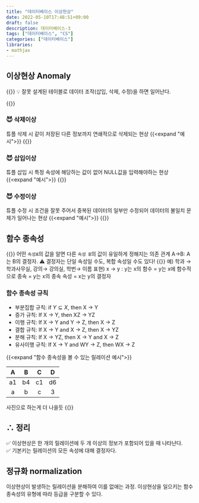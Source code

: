 ```yaml
---
title: "데이터베이스 이상현상"
date: 2022-05-10T17:48:51+09:00
draft: false
description: 데이터베이스-3
tags: ["데이터베이스", "CS"]
categories: ["데이터베이스"]
libraries:
- mathjax
---
```


## 이상현상 Anomaly

{{<boxmd>}}
💡 잘못 설계된 테이블로 데이터 조작(삽입, 삭제, 수정)을 하면 일어난다.  

{{</boxmd>}}
### 😈 삭제이상
튜플 삭제 시 같이 저장된 다른 정보까지 연쇄적으로 삭제되는 현상
{{<expand "예시">}}
{{</expand>}}

### 😈 삽입이상
튜플 삽입 시 특정 속성에 해당하는 값이 없어 NULL값을 입력해야하는 현상
{{<expand "예시">}}
{{</expand>}}

### 😈 수정이상
튜플 수정 시 조건을 잘못 주어서 중복된 데이터의 일부만 수정되어 데이터의 불일치 문제가 일어나는 현상
{{<expand "예시">}}
{{</expand>}}
## 함수 종속성

{{<boxmd>}}
어떤 `속성A`의 값을 알면 다른 `속성 B`의 값이 유일하게 정해지는 의존 관계
A→B: A는 B의 결정자. 
⚠️ 결정자는 단일 속성일 수도, 복합 속성일 수도 있다!
{{</boxmd>}}
예) 학과 → 학과사무실, 강의→ 강의실, 학번→ 이름
표현) x → y : y는 x의 함수 = y는 x에 함수적으로 종속 = y는 x의 종속 속성 = x는 y의 결정자

### 함수 종속성 규칙

- 부분집합 규칙: if $Y \subseteq X$, then X → Y
- 증가 규칙: If X → Y, then XZ → YZ
- 이행 규칙: If X → Y and Y → Z, then X → Z
- 결합 규칙: If X → Y and X → Z, then X → YZ
- 분해 규칙: If X → YZ, then X → Y and X → Z
- 유사이행 규칙: If X → Y and WY → Z, then WX → Z

{{<expand "함수 종속성을 볼 수 있는 릴레이션 예시">}}

|A|B|C|D|
|:-:|:-:|:-:|:-:|
|a1|b4|c1|d6|
|a|b|c|3|
사진으로 하는게 더 나을듯
{{</expand>}}

## $\therefore$ 정리
✅ 이상현상은 한 개의 릴레이션에 두 개 이상의 정보가 포함되어 있을 때 나타난다.
✅ 기본키는 릴레이션의 모든 속성에 대해 결정자다.

## 정규화 normalization

이상현상이 발생하는 릴레이션을 분해하여 이를 없애는 과정.
이상현상을 일으키는 함수 종속성의 유형에 따라 등급을 구분할 수 있다.